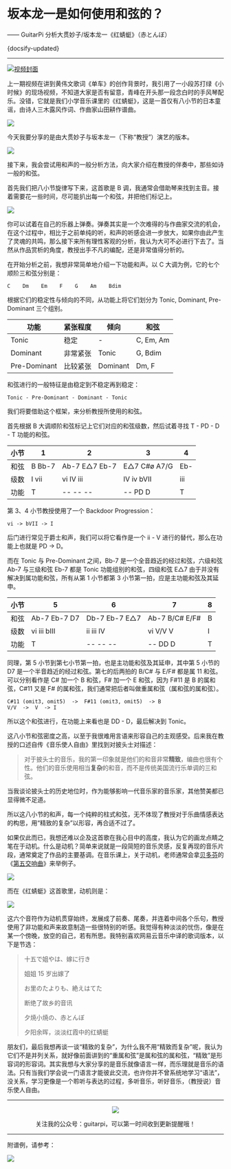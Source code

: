 # 坂本龙一是如何使用和弦的？

—— GuitarPi 分析大贯妙子/坂本龙一《红蜻蜓》（赤とんぼ）

{docsify-updated}

---

[![视频封面](https://ae01.alicdn.com/kf/H150789b2967c4cd2b018076c101602a9e.jpg)](https://www.bilibili.com/video/BV1Qz4y1X7Xp/)

上一期视频在讲到黄伟文歌词《单车》的创作背景时，我引用了一小段苏打绿《小时候》的现场视频，不知道大家是否有留意，青峰在开头那一段念白时的手风琴配乐。没错，它就是我们小学音乐课里的《红蜻蜓》，这是一首仅有八小节的日本童谣，由诗人三木露风作词、作曲家山田耕作谱曲。

![](https://ae01.alicdn.com/kf/H4b2f1b195c544963b2edcd77844f39c5q.jpg)

今天我要分享的是由大贯妙子与坂本龙一（下称“教授”）演艺的版本。

![](https://ae01.alicdn.com/kf/H3112acd662b2490b91b729938e0fac59p.jpg)

接下来，我会尝试用和声的一般分析方法，向大家介绍在教授的伴奏中，那些如诗一般的和弦。

首先我们把八小节旋律写下来，这首歌是 B 调，我通常会借助琴来找到主音。接着需要花一些时间，尽可能扒出每一个和弦，并把他们标记上。

![](https://ae01.alicdn.com/kf/H33a5ade15ffb48adab6fd0f7830aa880G.jpg)

你可以试着在自己的乐器上弹奏。弹奏其实是一个次难得的与作曲家交流的机会，在这个过程中，相比于之前单纯的听，和声的听感会进一步放大，如果你由此产生了灵魂的共鸣，那么接下来所有理性客观的分析，我认为大可不必进行下去了。当然从作品赏析的角度，教授出手不凡的编配，还是非常值得分析的。

在开始分析之前，我想非常简单地介绍一下功能和声。以 C 大调为例，它的七个顺阶三和弦分别是：

```
C    Dm    Em    F    G    Am    Bdim
```

根据它们的稳定性与倾向的不同，从功能上将它们划分为 Tonic, Dominant, Pre-Dominant 三个组别。

| 功能         | 紧张程度 | 倾向     | 和弦      |
| ------------ | -------- | -------- | --------- |
| Tonic        | 稳定     | -        | C, Em, Am |
| Dominant     | 非常紧张 | Tonic    | G, Bdim   |
| Pre-Dominant | 比较紧张 | Dominant | Dm, F     |

和弦进行的一般特征是由稳定到不稳定再到稳定：

```
Tonic - Pre-Dominant - Dominant - Tonic
```

我们将要借助这个框架，来分析教授所使用的和弦。

首先根据 B 大调顺阶和弦标记上它们对应的和弦级数，然后试着寻找 T - PD - D - T 功能的和弦。

| 小节 | 1      | 2             | 3            | 4   |
| ---- | ------ | ------------- | ------------ | --- |
| 和弦 | B Bb-7 | Ab-7 E△7 Eb-7 | E△7 C#ø A7/G | Eb- |
| 级数 | I vii  | vi IV iii     | IV iv bVII   | iii |
| 功能 | T      | -- -- --      | -- PD D      | T   |

第 3、4 小节教授使用了一个 Backdoor Progression：

```
vi -> bVII -> I
```

后门进行常见于爵士和声，我们可以将它看作是一个 ii - V 进行的替代，那么在功能上也就是 PD -> D。

而在 Tonic 与 Pre-Dominant 之间，Bb-7 是一个全音趋近的经过和弦，六级和弦 Ab-7 与三级和弦 Eb-7 都是 Tonic 功能组别的和弦，四级和弦 E△7 由于并没有解决到属功能和弦，所有从第 1 小节都第 3 小节第一拍，应是主功能和弦及其延申。

| 小节 | 5            | 6             | 7              | 8   |
| ---- | ------------ | ------------- | -------------- | --- |
| 和弦 | Ab-7 Eb-7 D7 | Db-7 Eb-7 E△7 | Ab-7 B/C# E/F# | B   |
| 级数 | vi iii bIII  | ii iii IV     | vi V/V V       | I   |
| 功能 | T            | -- -- --      | -- DD D        | T   |

同理，第 5 小节到第七小节第一拍，也是主功能和弦及其延申，其中第 5 小节的 D7 是一个半音趋近的经过和弦。第七的后两拍的 B/C# 与 E/F# 都是属 11 和弦。可以分别看作是 C# 加一个 B 和弦，F# 加一个 E 和弦，因为 F#11 是 B 的属和弦，C#11 又是 F# 的属和弦，我们通常把后者叫做重属和弦（属和弦的属和弦）。

```
C#11 (omit3, omit5)  ->  F#11 (omit3, omit5)  -> B
V/V  ->  V  -> I
```

所以这个和弦进行，在功能上来看也是 DD - D，最后解决到 Tonic。

这八小节和弦密度之高，以至于我很难用言语来形容自己的主观感受。后来我在教授的口述自传《音乐使人自由》里找到对披头士对描述：

> 对于披头士的音乐，我的第一印象就是他们的和音非常**精致**，编曲也很有个性。他们的音乐使用相当**复杂**的和音，而不是传统美国流行乐单调的三和弦。

当我谈论披头士的历史地位时，作为能够影响一代音乐家的音乐家，其他赞美都已显得微不足道。

所以这八小节的和声，每一个纯粹的柱式和弦，无不体现了教授对于乐曲情感表达的构思，用“精致的复杂”以形容，再合适不过了。

如果仅此而已，我想还难以企及这首歌在我心目中的高度，我认为它的画龙点睛之笔在于动机。什么是动机？简单来说就是一段简短的音乐灵感，反复再现的音乐片段，通常奠定了作品的主要基调。在音乐课上，关于动机，老师通常会拿[贝多芬](https://zh.wikipedia.org/wiki/路德维希·范·贝多芬)的《[第五交响曲](<https://zh.wikipedia.org/wiki/第5號交響曲_(貝多芬)>)》来举例子。

![](https://ae01.alicdn.com/kf/H3962cfe09e5b489eb8b1dd5259865b5bX.jpg)

而在《红蜻蜓》这首歌里，动机则是：

![](https://ae01.alicdn.com/kf/H447b4976c2bd4b709ee0949d07904c29G.jpg)

这六个音符作为动机贯穿始终，发展成了前奏、尾奏，并连着中间各个乐句，教授使用了非功能和声来故意制造一些很特别的听感。我觉得有种淡淡的忧伤，像是在某一个傍晚，放空的自己，若有所思。我特别喜欢网易云音乐中译的歌词版本，以下是节选：

> 十五で姐やは、嫁に行き
>
> 姐姐 15 岁出嫁了
>
> お里のたよりも、絶えはてた
>
> 断绝了故乡的音讯
>
> 夕焼小焼の、赤とんぼ
>
> 夕阳余晖，淡淡红霞中的红蜻蜓

朋友们，最后我想再谈一谈“精致的复杂”，为什么我不用“精致而复杂”呢，我认为它们不是并列关系，就好像前面讲到的“重属和弦”是属和弦的属和弦，“精致”是形容词的形容词。其实我想与大家分享的是音乐就像语言一样，而乐理就是音乐的语法。只有当我们学会说一门语言才能彼此交流，也许你并不曾系统地学习“语法”，没关系，学习更像是一个聆听与表达的过程，多听音乐，听好音乐，（教授说）音乐使人自由。

---

<center>
<img src="https://ae01.alicdn.com/kf/H9895f02fc19d4932af71c0593d2e356d0.jpg"/>

关注我的公众号：guitarpi，可以第一时间收到更新提醒哦！

</center>

---

附谱例，请参考：

![](https://ae01.alicdn.com/kf/H33a5ade15ffb48adab6fd0f7830aa880G.jpg)

